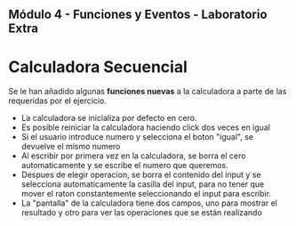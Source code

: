 ## Módulo 4 - Funciones y Eventos - Laboratorio Extra

# Calculadora Secuencial

Se le han añadido algunas **funciones nuevas** a la calculadora a parte de las requeridas por el ejercicio.
* La calculadora se inicializa por defecto en cero. 
* Es posible reiniciar la calculadora haciendo click dos veces en igual
* Si el usuario introduce numero y selecciona el boton "igual", se devuelve el mismo numero
* Al escribir por primera vez en la calculadora, se borra el cero automaticamente y se escribe el numero que queremos.
* Despues de elegir operacion, se borra el contenido del input y se selecciona automaticamente la casilla del input, 
para no tener que mover el raton constantemente seleccionando el input para escribir.
* La "pantalla" de la calculadora tiene dos campos, uno para mostrar el resultado y otro para ver las operaciones que se están realizando
